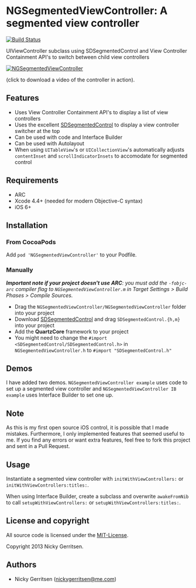 # NGSegmentedViewController: A segmented view controller

[![Build Status](https://travis-ci.org/nickygerritsen/NGSegmentedViewController.png?branch=master)](https://travis-ci.org/nickygerritsen/NGSegmentedViewController)

UIViewController subclass using SDSegmentedControl and View Controller Containment API's to switch between child view controllers

[![NGSegmentedViewController](https://raw.github.com/nickygerritsen/NGSegmentedViewController/master/screenshot%20and%20video/NGSegmentedViewController.png)](https://raw.github.com/nickygerritsen/NGSegmentedViewController/master/screenshot%20and%20video/NGSegmentedViewController.mov)

(click to download a video of the controller in action).

## Features

- Uses View Controller Containment API's to display a list of view controllers
- Uses the excellent [SDSegmentedControl](http://github.com/rs/SDSegmentedControl) to display a view controller switcher at the top
- Can be used with code and Interface Builder
- Can be used with Autolayout
- When using `UITableView`'s or `UICollectionView`'s automatically adjusts `contentInset` and `scrollIndicatorInsets` to accomodate for segmented control

## Requirements

- ARC
- Xcode 4.4+ (needed for modern Objective-C syntax)
- iOS 6+

## Installation

### From CocoaPods

Add `pod 'NGSegmentedViewController'` to your Podfile.

### Manually

_**Important note if your project doesn't use ARC**: you must add the `-fobjc-arc` compiler flag to `NGSegmentedViewController.m` in Target Settings > Build Phases > Compile Sources._

* Drag the `NGSegmentedViewController/NGSegmentedViewController` folder into your project
* Download [SDSegmentedControl](http://github.com/rs/SDSegmentedControl) and drag `SDSegmentedControl.{h,m}` into your project
* Add the **QuartzCore** framework to your project
* You might need to change the `#import <SDSegmentedControl/SDSegmentedControl.h>` in `NGSegmentedViewController.h` to `#import "SDSegmentedControl.h"`

## Demos

I have added two demos. `NGSegmentedViewController example` uses code to set up a segmented view controller and `NGSegmentedViewController IB example` uses Interface Builder to set one up.

## Note

As this is my first open source iOS control, it is possible that I made mistakes. Furthermore, I only implemented features that seemed useful to me. If you find any errors or want extra features, feel free to fork this project and sent in a Pull Request.

## Usage

Instantiate a segmented view controller with `initWithViewControllers:` or `initWithViewControllers:titles:`.

When using Interface Builder, create a subclass and overwrite `awakeFromNib` to call `setupWithViewControllers:` or `setupWithViewControllers:titles:`.

## License and copyright

All source code is licensed under the [MIT-License](https://raw.github.com/nickygerritsen/NGSegmentedViewController/master/LICENSE).

Copyright 2013 Nicky Gerritsen.

## Authors

- Nicky Gerritsen (<nickygerritsen@me.com>)